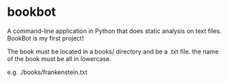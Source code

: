 # bookbot
A command-line application in Python that does static analysis on text files.
BookBot is my first project!

The book must be located in a books/ directory and be a .txt file.
the name of the book must be all in lowercase.

e.g. ./books/frankenstein.txt